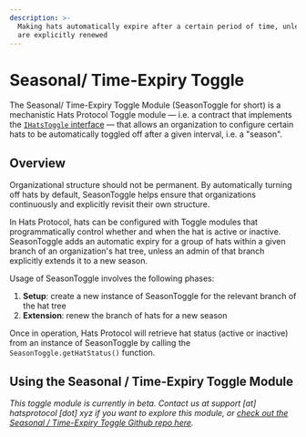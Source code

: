 ```yaml
---
description: >-
  Making hats automatically expire after a certain period of time, unless they
  are explicitly renewed
---
```


# Seasonal/ Time-Expiry Toggle

The Seasonal/ Time-Expiry Toggle Module (SeasonToggle for short) is a mechanistic Hats Protocol Toggle module — i.e. a contract that implements the [`IHatsToggle` interface](https://github.com/Hats-Protocol/hats-protocol/src/Interfaces/IHatsToggle.sol) — that allows an organization to configure certain hats to be automatically toggled off after a given interval, i.e. a "season".

## **Overview**

Organizational structure should not be permanent. By automatically turning off hats by default, SeasonToggle helps ensure that organizations continuously and explicitly revisit their own structure.&#x20;

In Hats Protocol, hats can be configured with Toggle modules that programmatically control whether and when the hat is active or inactive. SeasonToggle adds an automatic expiry for a group of hats within a given branch of an organization's hat tree, unless an admin of that branch explicitly extends it to a new season.

Usage of SeasonToggle involves the following phases:

1. **Setup**: create a new instance of SeasonToggle for the relevant branch of the hat tree
2. **Extension**: renew the branch of hats for a new season

Once in operation, Hats Protocol will retrieve hat status (active or inactive) from an instance of SeasonToggle by calling the `SeasonToggle.getHatStatus()` function.

## **Using the Seasonal / Time-Expiry Toggle Module**

_This toggle module is currently in beta. Contact us at support \[at] hatsprotocol \[dot] xyz if you want to explore this module, or_ [_check out the Seasonal / Time-Expiry Toggle Github repo here_](https://github.com/Hats-Protocol/season-toggle)_._
